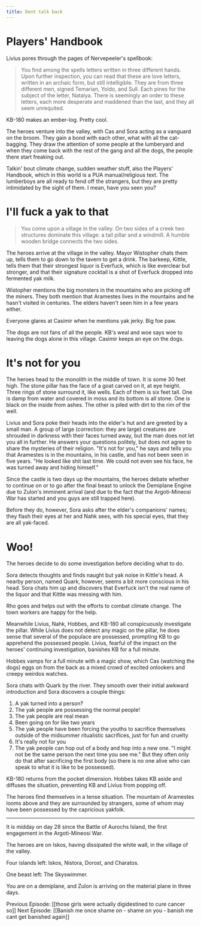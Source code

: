 ```yaml
---
title: Dont talk back
---
```


# Players' Handbook

Livius pores through the pages of Nervepeeler's spellbook: 

> You find among the spells letters written in three different hands. Upon further inspection, you can read that these are love letters, written in an archaic form, but still intelligible. They are from three different men, signed Temarian, Yoldo, and Sull. Each pines for the subject of the letter, Natalya. There is seemingly an order to these letters, each more desperate and maddened than the last, and they all seem unrequited. 

KB-180 makes an ember-log. Pretty cool. 

The heroes venture into the valley, with Cas and Sora acting as a vanguard on the broom. They gain a bond with each other, what with all the cat-bagging. They draw the attention of some people at the lumberyard and when they come back with the rest of the gang and all the dogs, the people there start freaking out. 

Talkin' bout climate change, sudden weather stuff, also the Players' Handbook, which in this world is a PUA manual/religious text. The lumberboys are all ready to fend off the strangers, but they are pretty intimidated by the sight of them. I mean, have you seen you?

# I'll fuck a yak to that

> You come upon a village in the valley. On two sides of a creek two structures dominate this village: a tall pillar and a windmill. A humble wooden bridge connects the two sides. 

The heroes arrive at the village in the valley. Mayor Wistopher chats them up, tells them to go down to the tavern to get a drink. The barkeep, Kittle, tells them that their strongest liquor is Everfuck, which is like everclear but stronger, and that their signature cocktail is a shot of Everfuck dropped into fermented yak milk. 

Wistopher mentions the big monsters in the mountains who are picking off the miners. They both mention that Aramestes lives in the mountains and he hasn't visited in centuries. The elders haven't seen him in a few years either. 

Everyone glares at Casimir when he mentions yak jerky. Big foe paw. 

The dogs are not fans of all the people. KB's weal and woe says woe to leaving the dogs alone in this village. Casimir keeps an eye on the dogs.

# It's not for you

The heroes head to the monolith in the middle of town.  It is some 30 feet high. The stone pillar has the face of a goat carved on it, at eye height. Three rings of stone surround it, like wells. Each of them is six feet tall. One is damp from water and covered in moss and its bottom is all stone. One is black on the inside from ashes. The other is piled with dirt to the rim of the well. 

Livius and Sora poke their heads into the elder's hut and are greeted by a small man. A group of large (correction: they are large) creatures are shrouded in darkness with their faces turned away, but the man does not let you all in further. He answers your questions politely, but does not agree to share the mysteries of their religion. "It's not for you," he says and tells you that Aramestes is in the mountains, in his castle, and has not been seen in five years. "He looked like shit last time. We could not even see his face, he was turned away and hiding himself."

Since the castle is two days up the mountains, the heroes debate whether to continue on or to go after the final beast to unlock the Demiplane Engine due to Zulon's imminent arrival (and due to the fact that the  Argoti-Mineosi War has started and you guys are still trapped here).

Before they do, however, Sora asks after the elder's companions' names; they flash their eyes at her and Nahk sees, with his special eyes, that they are all yak-faced.

# Woo!
The heroes decide to do some investigation before deciding what to do. 

Sora detects thoughts and finds naught but yak noise in Kittle's head. A nearby person, named Quark, however, seems a bit more conscious in his head. Sora chats him up and discovers that Everfuck isn't the real name of the liquor and that Kittle was messing with him.

Rho goes and helps out with the efforts to combat climate change. The town workers are happy for the help. 

Meanwhile Livius, Nahk, Hobbes, and KB-180 all conspicuously investigate the pillar. While Livius does not detect any magic on the pillar, he does sense that several of the populace are possessed, prompting KB to go apprehend the possessed people. Livius, fearful of the impact on the heroes' continuing investigation, banishes KB for a full minute. 

Hobbes vamps for a full minute with a magic show, which Cas (watching the dogs) eggs on from the back as a mixed crowd of excited onlookers and creepy weirdos watches. 

Sora chats with Quark by the river. They smooth over their initial awkward introduction and Sora discovers a couple things: 

1. A yak turned into a person?
2. The yak people are possessing the normal people!
3. The yak people are real mean
4. Been going on for like two years
5. The yak people have been forcing the youths to sacrifice themselves outside of the midsummer ritualistic sacrifices, just for fun and cruelty
6. It's really not for you
7. The yak people can hop out of a body and hop into a new one. "I might not be the same person the next time you see me." But they often only do that after sacrificing the first body (so there is no one alive who can speak to what it is like to be possessed).

KB-180 returns from the pocket dimension. Hobbes takes KB aside and diffuses the situation, preventing KB and Livius from popping off.

The heroes find themselves in a tense situation. The mountain of Aramestes looms above and they are surrounded by strangers, some of whom may have been possessed by the capricious yakfolk. 

---
It is midday on day 28 since the Battle of Aurochs Island, the first engagement in the Argoti-Mineosi War.

The heroes are on Iskos, having dissipated the white wall, in the village of the valley.

Four islands left: Iskos, Nistora, Dorost, and Charatos.

One beast left: The Skyswimmer.

You are on a demiplane, and Zulon is arriving on the material plane in three days.

Previous Episode: [[those girls were actually digidestined to cure cancer so]]
Next Episode: [[Banish me once shame on - shame on you - banish me cant get banished again]]
